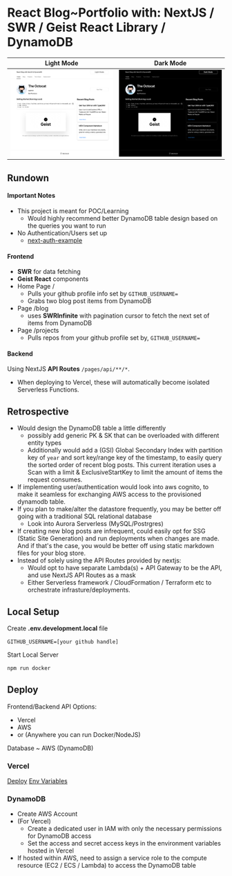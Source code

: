 # React Blog~Portfolio with: NextJS / SWR / Geist React Library / DynamoDB

|      Light Mode      |      Dark Mode      |
| :------------------: | :-----------------: |
| ![](./doc/light.png) | ![](./doc/dark.png) |

## Rundown

#### Important Notes

- This project is meant for POC/Learning
  - Would highly recommend better DynamoDB table design based on the queries you want to run
- No Authentication/Users set up
  - [next-auth-example](https://github.com/nextauthjs/next-auth-example)

#### Frontend

- **SWR** for data fetching
- **Geist React** components
- Home Page /
  - Pulls your github profile info set by `GITHUB_USERNAME=`
  - Grabs two blog post items from DynamoDB
- Page /blog
  - uses **SWRInfinite** with pagination cursor to fetch the next set of items from DynamoDB
- Page /projects
  - Pulls repos from your github profile set by, `GITHUB_USERNAME=`

#### Backend

Using NextJS **API Routes** `/pages/api/**/*`.

- When deploying to Vercel, these will automatically become isolated Serverless Functions.

## Retrospective

- Would design the DynamoDB table a little differently
  - possibly add generic PK & SK that can be overloaded with different entity types
  - Additionally would add a (GSI) Global Secondary Index with partition key of `year` and sort key/range key of the timestamp, to easily query the sorted order of recent blog posts. This current iteration uses a Scan with a limit & ExclusiveStartKey to limit the amount of items the request consumes.
- If implementing user/authentication would look into aws cognito, to make it seamless for exchanging AWS access to the provisioned dynamodb table.
- If you plan to make/alter the datastore frequently, you may be better off going with a traditional SQL relational database
  - Look into Aurora Serverless (MySQL/Postrgres)
- If creating new blog posts are infrequent, could easily opt for SSG (Static Site Generation) and run deployments when changes are made. And if that's the case, you would be better off using static markdown files for your blog store.
- Instead of solely using the API Routes provided by nextjs:
  - Would opt to have separate Lambda(s) + API Gateway to be the API, and use NextJS API Routes as a mask
  - Either Serverless framework / CloudFormation / Terraform etc to orchestrate infrasture/deployments.

## Local Setup

Create
**.env.development.local** file

```
GITHUB_USERNAME=[your github handle]
```

Start Local Server

```bash
npm run docker
```

## Deploy

Frontend/Backend API Options:

- Vercel
- AWS
- or (Anywhere you can run Docker/NodeJS)

Database ~ AWS (DynamoDB)

### Vercel

[Deploy](https://nextjs.org/docs/deployment)
[Env Variables](https://vercel.com/docs/concepts/projects/environment-variables)

### DynamoDB

- Create AWS Account
- (For Vercel)
  - Create a dedicated user in IAM with only the necessary permissions for DynamoDB access
  - Set the access and secret access keys in the environment variables hosted in Vercel
- If hosted within AWS, need to assign a service role to the compute resource (EC2 / ECS / Lambda) to access the DynamoDB table
